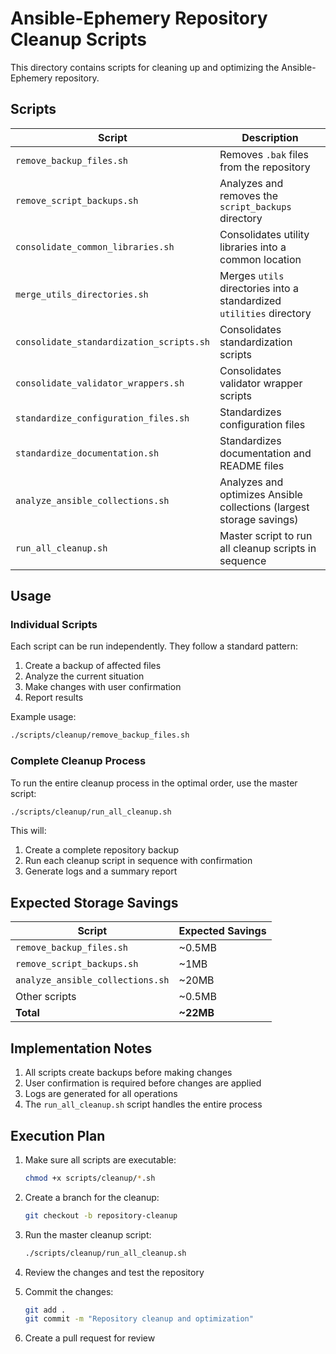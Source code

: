 # Ansible-Ephemery Repository Cleanup Scripts

This directory contains scripts for cleaning up and optimizing the Ansible-Ephemery repository.

## Scripts

| Script | Description |
|--------|-------------|
| `remove_backup_files.sh` | Removes `.bak` files from the repository |
| `remove_script_backups.sh` | Analyzes and removes the `script_backups` directory |
| `consolidate_common_libraries.sh` | Consolidates utility libraries into a common location |
| `merge_utils_directories.sh` | Merges `utils` directories into a standardized `utilities` directory |
| `consolidate_standardization_scripts.sh` | Consolidates standardization scripts |
| `consolidate_validator_wrappers.sh` | Consolidates validator wrapper scripts |
| `standardize_configuration_files.sh` | Standardizes configuration files |
| `standardize_documentation.sh` | Standardizes documentation and README files |
| `analyze_ansible_collections.sh` | Analyzes and optimizes Ansible collections (largest storage savings) |
| `run_all_cleanup.sh` | Master script to run all cleanup scripts in sequence |

## Usage

### Individual Scripts

Each script can be run independently. They follow a standard pattern:

1. Create a backup of affected files
2. Analyze the current situation
3. Make changes with user confirmation
4. Report results

Example usage:

```bash
./scripts/cleanup/remove_backup_files.sh
```

### Complete Cleanup Process

To run the entire cleanup process in the optimal order, use the master script:

```bash
./scripts/cleanup/run_all_cleanup.sh
```

This will:

1. Create a complete repository backup
2. Run each cleanup script in sequence with confirmation
3. Generate logs and a summary report

## Expected Storage Savings

| Script | Expected Savings |
|--------|------------------|
| `remove_backup_files.sh` | ~0.5MB |
| `remove_script_backups.sh` | ~1MB |
| `analyze_ansible_collections.sh` | ~20MB |
| Other scripts | ~0.5MB |
| **Total** | **~22MB** |

## Implementation Notes

1. All scripts create backups before making changes
2. User confirmation is required before changes are applied
3. Logs are generated for all operations
4. The `run_all_cleanup.sh` script handles the entire process

## Execution Plan

1. Make sure all scripts are executable:
   ```bash
   chmod +x scripts/cleanup/*.sh
   ```

2. Create a branch for the cleanup:
   ```bash
   git checkout -b repository-cleanup
   ```

3. Run the master cleanup script:
   ```bash
   ./scripts/cleanup/run_all_cleanup.sh
   ```

4. Review the changes and test the repository

5. Commit the changes:
   ```bash
   git add .
   git commit -m "Repository cleanup and optimization"
   ```

6. Create a pull request for review
